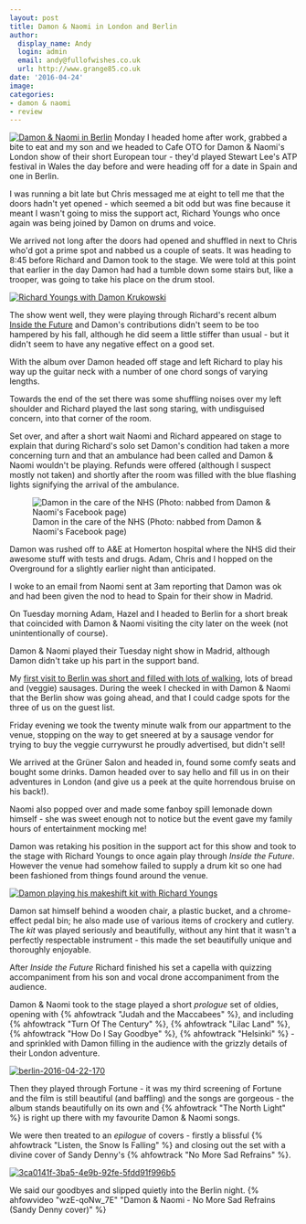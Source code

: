```yaml
---
layout: post
title: Damon & Naomi in London and Berlin
author:
  display_name: Andy
  login: admin
  email: andy@fullofwishes.co.uk
  url: http://www.grange85.co.uk
date: '2016-04-24'
image: 
categories:
- damon & naomi
- review
---
```

<a data-flickr-embed="true"  href="https://www.flickr.com/photos/grange85/26019862693/in/dateposted/" title="Damon & Naomi in Berlin"><img src="https://media.fullofwishes.co.uk/flickr-downloads/26019862693_9d1a00b7fe_b.jpg" alt="Damon & Naomi in Berlin"></a>
Monday I headed home after work, grabbed a bite to eat and my son and we headed to Cafe OTO for Damon & Naomi's London show of their short European tour - they'd played Stewart Lee's ATP festival in Wales the day before and were heading off for a date in Spain and one in Berlin.

I was running a bit late but Chris messaged me at eight to tell me that the doors hadn't yet opened - which seemed a bit odd but was fine because it meant I wasn't going to miss the support act, Richard Youngs who once again was being joined by Damon on drums and voice.

We arrived not long after the doors had opened and shuffled in next to Chris who'd got a prime spot and nabbed us a couple of seats. It was heading to 8:45 before Richard and Damon took to the stage. We were told at this point that earlier in the day Damon had had a tumble down some stairs but, like a trooper, was going to take his place on the drum stool.

<a data-flickr-embed="true"  href="https://www.flickr.com/photos/grange85/26446927261/" title="Richard Youngs with Damon Krukowski"><img src="https://media.fullofwishes.co.uk/flickr-downloads/26446927261_3839f69877_b.jpg" alt="Richard Youngs with Damon Krukowski"></a>

The show went well, they were playing through Richard's recent album <a href="http://glassrecordsredux.bigcartel.com/product/richard-youngs-inside-the-future-cd" target="_blank">Inside the Future</a> and Damon's contributions didn't seem to be too hampered by his fall, although he did seem a little stiffer than usual - but it didn't seem to have any negative effect on a good set.

With the album over Damon headed off stage and left Richard to play his way up the guitar neck with a number of one chord songs of varying lengths.

Towards the end of the set there was some shuffling noises over my left shoulder and Richard played the last song staring, with undisguised concern, into that corner of the room. 

Set over, and after a short wait Naomi and Richard appeared on stage to explain that during Richard's solo set Damon's condition had taken a more concerning turn and that an ambulance had been called and Damon & Naomi wouldn't be playing. Refunds were offered (although I suspect mostly not taken) and shortly after the room was filled with the blue flashing lights signifying the arrival of the ambulance.

<figure class="caption aligncenter"><img src="https://scontent-lhr3-1.xx.fbcdn.net/hphotos-xtp1/v/t1.0-9/13043746_1186232281408959_6546706305193464127_n.jpg?oh=069bda961c12a04165c17ea550c86dfb&oe=57AE070E" alt="Damon in the care of the NHS (Photo: nabbed from Damon & Naomi's Facebook page)" /><figcaption class="caption-text">Damon in the care of the NHS (Photo: nabbed from Damon & Naomi's Facebook page)</figcaption></figure>

Damon was rushed off to A&E at Homerton hospital where the NHS did their awesome stuff with tests and drugs. Adam, Chris and I hopped on the Overground for a slightly earlier night than anticipated.

I woke to an email from Naomi sent at 3am reporting that Damon was ok and had been given the nod to head to Spain for their show in Madrid.

On Tuesday morning Adam, Hazel and I headed to Berlin for a short break that coincided with Damon & Naomi visiting the city later on the week (not unintentionally of course).

Damon & Naomi played their Tuesday night show in Madrid, although Damon didn't take up his part in the support band.

My <a href="https://www.flickr.com/photos/grange85/albums/72157665191691823" target="_blank">first visit to Berlin was short and filled with lots of walking</a>, lots of bread and (veggie) sausages.
During the week I checked in with Damon & Naomi that the Berlin show was going ahead, and that I could cadge spots for the three of us on the guest list.

Friday evening we took the twenty minute walk from our appartment to the venue, stopping on the way to get sneered at by a sausage vendor for trying to buy the veggie currywurst he proudly advertised, but didn't sell!

We arrived at the Grüner Salon and headed in, found some comfy seats and bought some drinks. Damon headed over to say hello and fill us in on their adventures in London (and give us a peek at the quite horrendous bruise on his back!).

Naomi also popped over and made some fanboy spill lemonade down himself - she was sweet enough not to notice but the event gave my family hours of entertainment mocking me!

Damon was retaking his position in the support act for this show and took to the stage with Richard Youngs to once again play through <em>Inside the Future</em>. However the venue had somehow failed to supply a drum kit so one had been fashioned from things found around the venue. 

<a data-flickr-embed="true"  href="https://www.flickr.com/photos/grange85/26000070853/" title="berlin-2016-04-22-143"><img src="https://media.fullofwishes.co.uk/flickr-downloads/26000070853_78c3b1b499_b.jpg" alt="Damon playing his makeshift kit with Richard Youngs"></a>

Damon sat himself behind a wooden chair, a plastic bucket, and a chrome-effect pedal bin; he also made use of various items of crockery and cutlery. The <em>kit</em> was played seriously and beautifully, without any hint that it wasn't a perfectly respectable instrument - this made the set beautifully unique and thoroughly enjoyable.

After <em>Inside the Future</em> Richard finished his set a capella with quizzing accompaniment from his son and vocal drone accompaniment from the audience.

Damon & Naomi took to the stage played a short <em>prologue</em> set of oldies, opening with {% ahfowtrack "Judah and the Maccabees" %}, and including {% ahfowtrack "Turn Of The Century" %}, {% ahfowtrack "Lilac Land" %}, {% ahfowtrack "How Do I Say Goodbye" %}, {% ahfowtrack "Helsinki" %} - and sprinkled with Damon filling in the audience with the grizzly details of their London adventure.

<a data-flickr-embed="true"  href="https://www.flickr.com/photos/grange85/26603301415/in/photostream/" title="berlin-2016-04-22-170"><img src="https://media.fullofwishes.co.uk/flickr-downloads/26603301415_fdac576ee0_b.jpg" alt="berlin-2016-04-22-170"></a>

Then they played through Fortune - it was my third screening of Fortune and the film is still beautiful (and baffling) and the songs are gorgeous - the album stands beautifully on its own and {% ahfowtrack "The North Light" %} is right up there with my favourite Damon & Naomi songs.

We were then treated to an <em>epilogue</em> of covers - firstly a blissful {% ahfowtrack "Listen, the Snow Is Falling" %} and closing out the set with a divine cover of Sandy Denny's {% ahfowtrack "No More Sad Refrains" %}.

<a data-flickr-embed="true"  href="https://www.flickr.com/photos/grange85/26597556286" title="3ca0141f-3ba5-4e9b-92fe-5fdd91f996b5"><img src="https://media.fullofwishes.co.uk/flickr-downloads/26597556286_caf584ac19_b.jpg" alt="3ca0141f-3ba5-4e9b-92fe-5fdd91f996b5"></a>

We said our goodbyes and slipped quietly into the Berlin night.
{% ahfowvideo "wzE-qoNw_7E" "Damon & Naomi - No More Sad Refrains (Sandy Denny cover)" %}

